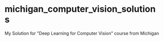 # michigan_computer_vision_solutions
My Solution for "Deep Learning for Computer Vision" course from Michigan
